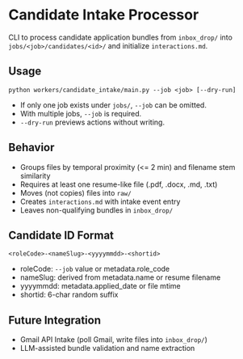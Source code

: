 # Candidate Intake Processor

CLI to process candidate application bundles from `inbox_drop/` into `jobs/<job>/candidates/<id>/` and initialize `interactions.md`.

## Usage

```
python workers/candidate_intake/main.py --job <job> [--dry-run]
```

- If only one job exists under `jobs/`, `--job` can be omitted.
- With multiple jobs, `--job` is required.
- `--dry-run` previews actions without writing.

## Behavior
- Groups files by temporal proximity (<= 2 min) and filename stem similarity
- Requires at least one resume-like file (.pdf, .docx, .md, .txt)
- Moves (not copies) files into `raw/`
- Creates `interactions.md` with intake event entry
- Leaves non-qualifying bundles in `inbox_drop/`

## Candidate ID Format
`<roleCode>-<nameSlug>-<yyyymmdd>-<shortid>`

- roleCode: `--job` value or metadata.role_code
- nameSlug: derived from metadata.name or resume filename
- yyyymmdd: metadata.applied_date or file mtime
- shortid: 6-char random suffix

## Future Integration
- Gmail API Intake (poll Gmail, write files into `inbox_drop/`)
- LLM-assisted bundle validation and name extraction
